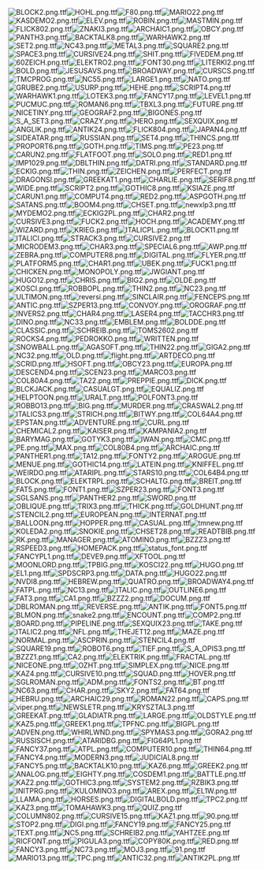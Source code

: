 ![BLOCK2.png.ttf](https://github.com/ChoccyHobNob/EightBit-Atari-Fonts/blob/master/Original%20Bitmaps/BLOCK2.png "BLOCK2.png.ttf")![HOHL.png.ttf](https://github.com/ChoccyHobNob/EightBit-Atari-Fonts/blob/master/Original%20Bitmaps/HOHL.png "HOHL.png.ttf")![F80.png.ttf](https://github.com/ChoccyHobNob/EightBit-Atari-Fonts/blob/master/Original%20Bitmaps/F80.png "F80.png.ttf")![MARIO22.png.ttf](https://github.com/ChoccyHobNob/EightBit-Atari-Fonts/blob/master/Original%20Bitmaps/MARIO22.png "MARIO22.png.ttf")![KASDEMO2.png.ttf](https://github.com/ChoccyHobNob/EightBit-Atari-Fonts/blob/master/Original%20Bitmaps/KASDEMO2.png "KASDEMO2.png.ttf")![ELEV.png.ttf](https://github.com/ChoccyHobNob/EightBit-Atari-Fonts/blob/master/Original%20Bitmaps/ELEV.png "ELEV.png.ttf")![ROBIN.png.ttf](https://github.com/ChoccyHobNob/EightBit-Atari-Fonts/blob/master/Original%20Bitmaps/ROBIN.png "ROBIN.png.ttf")![MASTMIN.png.ttf](https://github.com/ChoccyHobNob/EightBit-Atari-Fonts/blob/master/Original%20Bitmaps/MASTMIN.png "MASTMIN.png.ttf")![FLICK802.png.ttf](https://github.com/ChoccyHobNob/EightBit-Atari-Fonts/blob/master/Original%20Bitmaps/FLICK802.png "FLICK802.png.ttf")![ZNAKI3.png.ttf](https://github.com/ChoccyHobNob/EightBit-Atari-Fonts/blob/master/Original%20Bitmaps/ZNAKI3.png "ZNAKI3.png.ttf")![ARCHAIC1.png.ttf](https://github.com/ChoccyHobNob/EightBit-Atari-Fonts/blob/master/Original%20Bitmaps/ARCHAIC1.png "ARCHAIC1.png.ttf")![OBCY.png.ttf](https://github.com/ChoccyHobNob/EightBit-Atari-Fonts/blob/master/Original%20Bitmaps/OBCY.png "OBCY.png.ttf")![PANTH3.png.ttf](https://github.com/ChoccyHobNob/EightBit-Atari-Fonts/blob/master/Original%20Bitmaps/PANTH3.png "PANTH3.png.ttf")![BACKTALK8.png.ttf](https://github.com/ChoccyHobNob/EightBit-Atari-Fonts/blob/master/Original%20Bitmaps/BACKTALK8.png "BACKTALK8.png.ttf")![WARHAWK2.png.ttf](https://github.com/ChoccyHobNob/EightBit-Atari-Fonts/blob/master/Original%20Bitmaps/WARHAWK2.png "WARHAWK2.png.ttf")![SET2.png.ttf](https://github.com/ChoccyHobNob/EightBit-Atari-Fonts/blob/master/Original%20Bitmaps/SET2.png "SET2.png.ttf")![NC43.png.ttf](https://github.com/ChoccyHobNob/EightBit-Atari-Fonts/blob/master/Original%20Bitmaps/NC43.png "NC43.png.ttf")![METAL3.png.ttf](https://github.com/ChoccyHobNob/EightBit-Atari-Fonts/blob/master/Original%20Bitmaps/METAL3.png "METAL3.png.ttf")![SQUARE2.png.ttf](https://github.com/ChoccyHobNob/EightBit-Atari-Fonts/blob/master/Original%20Bitmaps/SQUARE2.png "SQUARE2.png.ttf")![SPACE3.png.ttf](https://github.com/ChoccyHobNob/EightBit-Atari-Fonts/blob/master/Original%20Bitmaps/SPACE3.png "SPACE3.png.ttf")![CURSIVE24.png.ttf](https://github.com/ChoccyHobNob/EightBit-Atari-Fonts/blob/master/Original%20Bitmaps/CURSIVE24.png "CURSIVE24.png.ttf")![SHIT.png.ttf](https://github.com/ChoccyHobNob/EightBit-Atari-Fonts/blob/master/Original%20Bitmaps/SHIT.png "SHIT.png.ttf")![FIVEDEM.png.ttf](https://github.com/ChoccyHobNob/EightBit-Atari-Fonts/blob/master/Original%20Bitmaps/FIVEDEM.png "FIVEDEM.png.ttf")![60ZEICH.png.ttf](https://github.com/ChoccyHobNob/EightBit-Atari-Fonts/blob/master/Original%20Bitmaps/60ZEICH.png "60ZEICH.png.ttf")![ELEKTRO2.png.ttf](https://github.com/ChoccyHobNob/EightBit-Atari-Fonts/blob/master/Original%20Bitmaps/ELEKTRO2.png "ELEKTRO2.png.ttf")![FONT30.png.ttf](https://github.com/ChoccyHobNob/EightBit-Atari-Fonts/blob/master/Original%20Bitmaps/FONT30.png "FONT30.png.ttf")![LITERKI2.png.ttf](https://github.com/ChoccyHobNob/EightBit-Atari-Fonts/blob/master/Original%20Bitmaps/LITERKI2.png "LITERKI2.png.ttf")![BOLD.png.ttf](https://github.com/ChoccyHobNob/EightBit-Atari-Fonts/blob/master/Original%20Bitmaps/BOLD.png "BOLD.png.ttf")![JESUSAVS.png.ttf](https://github.com/ChoccyHobNob/EightBit-Atari-Fonts/blob/master/Original%20Bitmaps/JESUSAVS.png "JESUSAVS.png.ttf")![BROADWAY.png.ttf](https://github.com/ChoccyHobNob/EightBit-Atari-Fonts/blob/master/Original%20Bitmaps/BROADWAY.png "BROADWAY.png.ttf")![CURSCS.png.ttf](https://github.com/ChoccyHobNob/EightBit-Atari-Fonts/blob/master/Original%20Bitmaps/CURSCS.png "CURSCS.png.ttf")![TMCPROG.png.ttf](https://github.com/ChoccyHobNob/EightBit-Atari-Fonts/blob/master/Original%20Bitmaps/TMCPROG.png "TMCPROG.png.ttf")![NC55.png.ttf](https://github.com/ChoccyHobNob/EightBit-Atari-Fonts/blob/master/Original%20Bitmaps/NC55.png "NC55.png.ttf")![LARGE1.png.ttf](https://github.com/ChoccyHobNob/EightBit-Atari-Fonts/blob/master/Original%20Bitmaps/LARGE1.png "LARGE1.png.ttf")![NATO.png.ttf](https://github.com/ChoccyHobNob/EightBit-Atari-Fonts/blob/master/Original%20Bitmaps/NATO.png "NATO.png.ttf")![GRUBE2.png.ttf](https://github.com/ChoccyHobNob/EightBit-Atari-Fonts/blob/master/Original%20Bitmaps/GRUBE2.png "GRUBE2.png.ttf")![USURP.png.ttf](https://github.com/ChoccyHobNob/EightBit-Atari-Fonts/blob/master/Original%20Bitmaps/USURP.png "USURP.png.ttf")![HEHE.png.ttf](https://github.com/ChoccyHobNob/EightBit-Atari-Fonts/blob/master/Original%20Bitmaps/HEHE.png "HEHE.png.ttf")![SCRIPT4.png.ttf](https://github.com/ChoccyHobNob/EightBit-Atari-Fonts/blob/master/Original%20Bitmaps/SCRIPT4.png "SCRIPT4.png.ttf")![WARHAWK1.png.ttf](https://github.com/ChoccyHobNob/EightBit-Atari-Fonts/blob/master/Original%20Bitmaps/WARHAWK1.png "WARHAWK1.png.ttf")![LOTEK3.png.ttf](https://github.com/ChoccyHobNob/EightBit-Atari-Fonts/blob/master/Original%20Bitmaps/LOTEK3.png "LOTEK3.png.ttf")![FANCY17.png.ttf](https://github.com/ChoccyHobNob/EightBit-Atari-Fonts/blob/master/Original%20Bitmaps/FANCY17.png "FANCY17.png.ttf")![LEVEL1.png.ttf](https://github.com/ChoccyHobNob/EightBit-Atari-Fonts/blob/master/Original%20Bitmaps/LEVEL1.png "LEVEL1.png.ttf")![PUCMUC.png.ttf](https://github.com/ChoccyHobNob/EightBit-Atari-Fonts/blob/master/Original%20Bitmaps/PUCMUC.png "PUCMUC.png.ttf")![ROMAN6.png.ttf](https://github.com/ChoccyHobNob/EightBit-Atari-Fonts/blob/master/Original%20Bitmaps/ROMAN6.png "ROMAN6.png.ttf")![TBXL3.png.ttf](https://github.com/ChoccyHobNob/EightBit-Atari-Fonts/blob/master/Original%20Bitmaps/TBXL3.png "TBXL3.png.ttf")![FUTURE.png.ttf](https://github.com/ChoccyHobNob/EightBit-Atari-Fonts/blob/master/Original%20Bitmaps/FUTURE.png "FUTURE.png.ttf")![NICETINY.png.ttf](https://github.com/ChoccyHobNob/EightBit-Atari-Fonts/blob/master/Original%20Bitmaps/NICETINY.png "NICETINY.png.ttf")![GEOGRAF2.png.ttf](https://github.com/ChoccyHobNob/EightBit-Atari-Fonts/blob/master/Original%20Bitmaps/GEOGRAF2.png "GEOGRAF2.png.ttf")![BIGONES.png.ttf](https://github.com/ChoccyHobNob/EightBit-Atari-Fonts/blob/master/Original%20Bitmaps/BIGONES.png "BIGONES.png.ttf")![S_A_SET3.png.ttf](https://github.com/ChoccyHobNob/EightBit-Atari-Fonts/blob/master/Original%20Bitmaps/S_A_SET3.png "S_A_SET3.png.ttf")![CRAZY.png.ttf](https://github.com/ChoccyHobNob/EightBit-Atari-Fonts/blob/master/Original%20Bitmaps/CRAZY.png "CRAZY.png.ttf")![HERO.png.ttf](https://github.com/ChoccyHobNob/EightBit-Atari-Fonts/blob/master/Original%20Bitmaps/HERO.png "HERO.png.ttf")![SEXQUIX.png.ttf](https://github.com/ChoccyHobNob/EightBit-Atari-Fonts/blob/master/Original%20Bitmaps/SEXQUIX.png "SEXQUIX.png.ttf")![ANGLIK.png.ttf](https://github.com/ChoccyHobNob/EightBit-Atari-Fonts/blob/master/Original%20Bitmaps/ANGLIK.png "ANGLIK.png.ttf")![ANTIK24.png.ttf](https://github.com/ChoccyHobNob/EightBit-Atari-Fonts/blob/master/Original%20Bitmaps/ANTIK24.png "ANTIK24.png.ttf")![FLICK804.png.ttf](https://github.com/ChoccyHobNob/EightBit-Atari-Fonts/blob/master/Original%20Bitmaps/FLICK804.png "FLICK804.png.ttf")![JAPAN4.png.ttf](https://github.com/ChoccyHobNob/EightBit-Atari-Fonts/blob/master/Original%20Bitmaps/JAPAN4.png "JAPAN4.png.ttf")![SIDEATAR.png.ttf](https://github.com/ChoccyHobNob/EightBit-Atari-Fonts/blob/master/Original%20Bitmaps/SIDEATAR.png "SIDEATAR.png.ttf")![RUSSIAN.png.ttf](https://github.com/ChoccyHobNob/EightBit-Atari-Fonts/blob/master/Original%20Bitmaps/RUSSIAN.png "RUSSIAN.png.ttf")![SET4.png.ttf](https://github.com/ChoccyHobNob/EightBit-Atari-Fonts/blob/master/Original%20Bitmaps/SET4.png "SET4.png.ttf")![THINCS.png.ttf](https://github.com/ChoccyHobNob/EightBit-Atari-Fonts/blob/master/Original%20Bitmaps/THINCS.png "THINCS.png.ttf")![PROPORT6.png.ttf](https://github.com/ChoccyHobNob/EightBit-Atari-Fonts/blob/master/Original%20Bitmaps/PROPORT6.png "PROPORT6.png.ttf")![GOTH.png.ttf](https://github.com/ChoccyHobNob/EightBit-Atari-Fonts/blob/master/Original%20Bitmaps/GOTH.png "GOTH.png.ttf")![TIMS.png.ttf](https://github.com/ChoccyHobNob/EightBit-Atari-Fonts/blob/master/Original%20Bitmaps/TIMS.png "TIMS.png.ttf")![PE23.png.ttf](https://github.com/ChoccyHobNob/EightBit-Atari-Fonts/blob/master/Original%20Bitmaps/PE23.png "PE23.png.ttf")![CARUN2.png.ttf](https://github.com/ChoccyHobNob/EightBit-Atari-Fonts/blob/master/Original%20Bitmaps/CARUN2.png "CARUN2.png.ttf")![FLATFOOT.png.ttf](https://github.com/ChoccyHobNob/EightBit-Atari-Fonts/blob/master/Original%20Bitmaps/FLATFOOT.png "FLATFOOT.png.ttf")![SOLO.png.ttf](https://github.com/ChoccyHobNob/EightBit-Atari-Fonts/blob/master/Original%20Bitmaps/SOLO.png "SOLO.png.ttf")![RED1.png.ttf](https://github.com/ChoccyHobNob/EightBit-Atari-Fonts/blob/master/Original%20Bitmaps/RED1.png "RED1.png.ttf")![IMP1029.png.ttf](https://github.com/ChoccyHobNob/EightBit-Atari-Fonts/blob/master/Original%20Bitmaps/IMP1029.png "IMP1029.png.ttf")![DBLTHIN.png.ttf](https://github.com/ChoccyHobNob/EightBit-Atari-Fonts/blob/master/Original%20Bitmaps/DBLTHIN.png "DBLTHIN.png.ttf")![DATRI.png.ttf](https://github.com/ChoccyHobNob/EightBit-Atari-Fonts/blob/master/Original%20Bitmaps/DATRI.png "DATRI.png.ttf")![STANDARD.png.ttf](https://github.com/ChoccyHobNob/EightBit-Atari-Fonts/blob/master/Original%20Bitmaps/STANDARD.png "STANDARD.png.ttf")![ECKIG.png.ttf](https://github.com/ChoccyHobNob/EightBit-Atari-Fonts/blob/master/Original%20Bitmaps/ECKIG.png "ECKIG.png.ttf")![THIN.png.ttf](https://github.com/ChoccyHobNob/EightBit-Atari-Fonts/blob/master/Original%20Bitmaps/THIN.png "THIN.png.ttf")![ZEICHEN.png.ttf](https://github.com/ChoccyHobNob/EightBit-Atari-Fonts/blob/master/Original%20Bitmaps/ZEICHEN.png "ZEICHEN.png.ttf")![PERFECT.png.ttf](https://github.com/ChoccyHobNob/EightBit-Atari-Fonts/blob/master/Original%20Bitmaps/PERFECT.png "PERFECT.png.ttf")![DRAGONSI.png.ttf](https://github.com/ChoccyHobNob/EightBit-Atari-Fonts/blob/master/Original%20Bitmaps/DRAGONSI.png "DRAGONSI.png.ttf")![GREEKAT1.png.ttf](https://github.com/ChoccyHobNob/EightBit-Atari-Fonts/blob/master/Original%20Bitmaps/GREEKAT1.png "GREEKAT1.png.ttf")![CHARLIE.png.ttf](https://github.com/ChoccyHobNob/EightBit-Atari-Fonts/blob/master/Original%20Bitmaps/CHARLIE.png "CHARLIE.png.ttf")![SERIF8.png.ttf](https://github.com/ChoccyHobNob/EightBit-Atari-Fonts/blob/master/Original%20Bitmaps/SERIF8.png "SERIF8.png.ttf")![WIDE.png.ttf](https://github.com/ChoccyHobNob/EightBit-Atari-Fonts/blob/master/Original%20Bitmaps/WIDE.png "WIDE.png.ttf")![SCRIPT2.png.ttf](https://github.com/ChoccyHobNob/EightBit-Atari-Fonts/blob/master/Original%20Bitmaps/SCRIPT2.png "SCRIPT2.png.ttf")![GOTHIC8.png.ttf](https://github.com/ChoccyHobNob/EightBit-Atari-Fonts/blob/master/Original%20Bitmaps/GOTHIC8.png "GOTHIC8.png.ttf")![KSIAZE.png.ttf](https://github.com/ChoccyHobNob/EightBit-Atari-Fonts/blob/master/Original%20Bitmaps/KSIAZE.png "KSIAZE.png.ttf")![CARUN1.png.ttf](https://github.com/ChoccyHobNob/EightBit-Atari-Fonts/blob/master/Original%20Bitmaps/CARUN1.png "CARUN1.png.ttf")![COMPUT4.png.ttf](https://github.com/ChoccyHobNob/EightBit-Atari-Fonts/blob/master/Original%20Bitmaps/COMPUT4.png "COMPUT4.png.ttf")![RED2.png.ttf](https://github.com/ChoccyHobNob/EightBit-Atari-Fonts/blob/master/Original%20Bitmaps/RED2.png "RED2.png.ttf")![ASPGOTH.png.ttf](https://github.com/ChoccyHobNob/EightBit-Atari-Fonts/blob/master/Original%20Bitmaps/ASPGOTH.png "ASPGOTH.png.ttf")![SATANS.png.ttf](https://github.com/ChoccyHobNob/EightBit-Atari-Fonts/blob/master/Original%20Bitmaps/SATANS.png "SATANS.png.ttf")![BOOM4.png.ttf](https://github.com/ChoccyHobNob/EightBit-Atari-Fonts/blob/master/Original%20Bitmaps/BOOM4.png "BOOM4.png.ttf")![CHSET.png.ttf](https://github.com/ChoccyHobNob/EightBit-Atari-Fonts/blob/master/Original%20Bitmaps/CHSET.png "CHSET.png.ttf")![newxlp3.png.ttf](https://github.com/ChoccyHobNob/EightBit-Atari-Fonts/blob/master/Original%20Bitmaps/newxlp3.png "newxlp3.png.ttf")![MYDEMO2.png.ttf](https://github.com/ChoccyHobNob/EightBit-Atari-Fonts/blob/master/Original%20Bitmaps/MYDEMO2.png "MYDEMO2.png.ttf")![ECKIG2PL.png.ttf](https://github.com/ChoccyHobNob/EightBit-Atari-Fonts/blob/master/Original%20Bitmaps/ECKIG2PL.png "ECKIG2PL.png.ttf")![CHAR2.png.ttf](https://github.com/ChoccyHobNob/EightBit-Atari-Fonts/blob/master/Original%20Bitmaps/CHAR2.png "CHAR2.png.ttf")![CURSIVE3.png.ttf](https://github.com/ChoccyHobNob/EightBit-Atari-Fonts/blob/master/Original%20Bitmaps/CURSIVE3.png "CURSIVE3.png.ttf")![FUCK2.png.ttf](https://github.com/ChoccyHobNob/EightBit-Atari-Fonts/blob/master/Original%20Bitmaps/FUCK2.png "FUCK2.png.ttf")![HOCH.png.ttf](https://github.com/ChoccyHobNob/EightBit-Atari-Fonts/blob/master/Original%20Bitmaps/HOCH.png "HOCH.png.ttf")![ACADEMY.png.ttf](https://github.com/ChoccyHobNob/EightBit-Atari-Fonts/blob/master/Original%20Bitmaps/ACADEMY.png "ACADEMY.png.ttf")![WIZARD.png.ttf](https://github.com/ChoccyHobNob/EightBit-Atari-Fonts/blob/master/Original%20Bitmaps/WIZARD.png "WIZARD.png.ttf")![KRIEG.png.ttf](https://github.com/ChoccyHobNob/EightBit-Atari-Fonts/blob/master/Original%20Bitmaps/KRIEG.png "KRIEG.png.ttf")![ITALICPL.png.ttf](https://github.com/ChoccyHobNob/EightBit-Atari-Fonts/blob/master/Original%20Bitmaps/ITALICPL.png "ITALICPL.png.ttf")![BLOCK11.png.ttf](https://github.com/ChoccyHobNob/EightBit-Atari-Fonts/blob/master/Original%20Bitmaps/BLOCK11.png "BLOCK11.png.ttf")![ITALICI.png.ttf](https://github.com/ChoccyHobNob/EightBit-Atari-Fonts/blob/master/Original%20Bitmaps/ITALICI.png "ITALICI.png.ttf")![STRACK3.png.ttf](https://github.com/ChoccyHobNob/EightBit-Atari-Fonts/blob/master/Original%20Bitmaps/STRACK3.png "STRACK3.png.ttf")![CURSIVE2.png.ttf](https://github.com/ChoccyHobNob/EightBit-Atari-Fonts/blob/master/Original%20Bitmaps/CURSIVE2.png "CURSIVE2.png.ttf")![MICRODEM3.png.ttf](https://github.com/ChoccyHobNob/EightBit-Atari-Fonts/blob/master/Original%20Bitmaps/MICRODEM3.png "MICRODEM3.png.ttf")![CHAR3.png.ttf](https://github.com/ChoccyHobNob/EightBit-Atari-Fonts/blob/master/Original%20Bitmaps/CHAR3.png "CHAR3.png.ttf")![SPECIAL6.png.ttf](https://github.com/ChoccyHobNob/EightBit-Atari-Fonts/blob/master/Original%20Bitmaps/SPECIAL6.png "SPECIAL6.png.ttf")![AWP.png.ttf](https://github.com/ChoccyHobNob/EightBit-Atari-Fonts/blob/master/Original%20Bitmaps/AWP.png "AWP.png.ttf")![ZEBRA.png.ttf](https://github.com/ChoccyHobNob/EightBit-Atari-Fonts/blob/master/Original%20Bitmaps/ZEBRA.png "ZEBRA.png.ttf")![COMPUTER8.png.ttf](https://github.com/ChoccyHobNob/EightBit-Atari-Fonts/blob/master/Original%20Bitmaps/COMPUTER8.png "COMPUTER8.png.ttf")![DIGITAL.png.ttf](https://github.com/ChoccyHobNob/EightBit-Atari-Fonts/blob/master/Original%20Bitmaps/DIGITAL.png "DIGITAL.png.ttf")![FLYER.png.ttf](https://github.com/ChoccyHobNob/EightBit-Atari-Fonts/blob/master/Original%20Bitmaps/FLYER.png "FLYER.png.ttf")![PLATFORM5.png.ttf](https://github.com/ChoccyHobNob/EightBit-Atari-Fonts/blob/master/Original%20Bitmaps/PLATFORM5.png "PLATFORM5.png.ttf")![CHAR1.png.ttf](https://github.com/ChoccyHobNob/EightBit-Atari-Fonts/blob/master/Original%20Bitmaps/CHAR1.png "CHAR1.png.ttf")![UBEK.png.ttf](https://github.com/ChoccyHobNob/EightBit-Atari-Fonts/blob/master/Original%20Bitmaps/UBEK.png "UBEK.png.ttf")![FUCK1.png.ttf](https://github.com/ChoccyHobNob/EightBit-Atari-Fonts/blob/master/Original%20Bitmaps/FUCK1.png "FUCK1.png.ttf")![CHICKEN.png.ttf](https://github.com/ChoccyHobNob/EightBit-Atari-Fonts/blob/master/Original%20Bitmaps/CHICKEN.png "CHICKEN.png.ttf")![MONOPOLY.png.ttf](https://github.com/ChoccyHobNob/EightBit-Atari-Fonts/blob/master/Original%20Bitmaps/MONOPOLY.png "MONOPOLY.png.ttf")![JWGIANT.png.ttf](https://github.com/ChoccyHobNob/EightBit-Atari-Fonts/blob/master/Original%20Bitmaps/JWGIANT.png "JWGIANT.png.ttf")![HUGO12.png.ttf](https://github.com/ChoccyHobNob/EightBit-Atari-Fonts/blob/master/Original%20Bitmaps/HUGO12.png "HUGO12.png.ttf")![CHRIS.png.ttf](https://github.com/ChoccyHobNob/EightBit-Atari-Fonts/blob/master/Original%20Bitmaps/CHRIS.png "CHRIS.png.ttf")![BIG2.png.ttf](https://github.com/ChoccyHobNob/EightBit-Atari-Fonts/blob/master/Original%20Bitmaps/BIG2.png "BIG2.png.ttf")![OLDE.png.ttf](https://github.com/ChoccyHobNob/EightBit-Atari-Fonts/blob/master/Original%20Bitmaps/OLDE.png "OLDE.png.ttf")![KOSCI.png.ttf](https://github.com/ChoccyHobNob/EightBit-Atari-Fonts/blob/master/Original%20Bitmaps/KOSCI.png "KOSCI.png.ttf")![ROBBOPL.png.ttf](https://github.com/ChoccyHobNob/EightBit-Atari-Fonts/blob/master/Original%20Bitmaps/ROBBOPL.png "ROBBOPL.png.ttf")![THIN2.png.ttf](https://github.com/ChoccyHobNob/EightBit-Atari-Fonts/blob/master/Original%20Bitmaps/THIN2.png "THIN2.png.ttf")![NC23.png.ttf](https://github.com/ChoccyHobNob/EightBit-Atari-Fonts/blob/master/Original%20Bitmaps/NC23.png "NC23.png.ttf")![ULTIMON.png.ttf](https://github.com/ChoccyHobNob/EightBit-Atari-Fonts/blob/master/Original%20Bitmaps/ULTIMON.png "ULTIMON.png.ttf")![reversi.png.ttf](https://github.com/ChoccyHobNob/EightBit-Atari-Fonts/blob/master/Original%20Bitmaps/reversi.png "reversi.png.ttf")![SINCLAIR.png.ttf](https://github.com/ChoccyHobNob/EightBit-Atari-Fonts/blob/master/Original%20Bitmaps/SINCLAIR.png "SINCLAIR.png.ttf")![FENCEPS.png.ttf](https://github.com/ChoccyHobNob/EightBit-Atari-Fonts/blob/master/Original%20Bitmaps/FENCEPS.png "FENCEPS.png.ttf")![ANTIC.png.ttf](https://github.com/ChoccyHobNob/EightBit-Atari-Fonts/blob/master/Original%20Bitmaps/ANTIC.png "ANTIC.png.ttf")![SZPER13.png.ttf](https://github.com/ChoccyHobNob/EightBit-Atari-Fonts/blob/master/Original%20Bitmaps/SZPER13.png "SZPER13.png.ttf")![CONVOY.png.ttf](https://github.com/ChoccyHobNob/EightBit-Atari-Fonts/blob/master/Original%20Bitmaps/CONVOY.png "CONVOY.png.ttf")![OROGRAF.png.ttf](https://github.com/ChoccyHobNob/EightBit-Atari-Fonts/blob/master/Original%20Bitmaps/OROGRAF.png "OROGRAF.png.ttf")![INVERS2.png.ttf](https://github.com/ChoccyHobNob/EightBit-Atari-Fonts/blob/master/Original%20Bitmaps/INVERS2.png "INVERS2.png.ttf")![CHAR4.png.ttf](https://github.com/ChoccyHobNob/EightBit-Atari-Fonts/blob/master/Original%20Bitmaps/CHAR4.png "CHAR4.png.ttf")![LASER4.png.ttf](https://github.com/ChoccyHobNob/EightBit-Atari-Fonts/blob/master/Original%20Bitmaps/LASER4.png "LASER4.png.ttf")![TACCHR3.png.ttf](https://github.com/ChoccyHobNob/EightBit-Atari-Fonts/blob/master/Original%20Bitmaps/TACCHR3.png "TACCHR3.png.ttf")![DINO.png.ttf](https://github.com/ChoccyHobNob/EightBit-Atari-Fonts/blob/master/Original%20Bitmaps/DINO.png "DINO.png.ttf")![NC33.png.ttf](https://github.com/ChoccyHobNob/EightBit-Atari-Fonts/blob/master/Original%20Bitmaps/NC33.png "NC33.png.ttf")![EMBLEM.png.ttf](https://github.com/ChoccyHobNob/EightBit-Atari-Fonts/blob/master/Original%20Bitmaps/EMBLEM.png "EMBLEM.png.ttf")![BOLDDE.png.ttf](https://github.com/ChoccyHobNob/EightBit-Atari-Fonts/blob/master/Original%20Bitmaps/BOLDDE.png "BOLDDE.png.ttf")![CLASSIC.png.ttf](https://github.com/ChoccyHobNob/EightBit-Atari-Fonts/blob/master/Original%20Bitmaps/CLASSIC.png "CLASSIC.png.ttf")![SCHREIB.png.ttf](https://github.com/ChoccyHobNob/EightBit-Atari-Fonts/blob/master/Original%20Bitmaps/SCHREIB.png "SCHREIB.png.ttf")![TOMS2602.png.ttf](https://github.com/ChoccyHobNob/EightBit-Atari-Fonts/blob/master/Original%20Bitmaps/TOMS2602.png "TOMS2602.png.ttf")![ROCKS4.png.ttf](https://github.com/ChoccyHobNob/EightBit-Atari-Fonts/blob/master/Original%20Bitmaps/ROCKS4.png "ROCKS4.png.ttf")![PEDROKKO.png.ttf](https://github.com/ChoccyHobNob/EightBit-Atari-Fonts/blob/master/Original%20Bitmaps/PEDROKKO.png "PEDROKKO.png.ttf")![WRITTEN.png.ttf](https://github.com/ChoccyHobNob/EightBit-Atari-Fonts/blob/master/Original%20Bitmaps/WRITTEN.png "WRITTEN.png.ttf")![SNOWBALL.png.ttf](https://github.com/ChoccyHobNob/EightBit-Atari-Fonts/blob/master/Original%20Bitmaps/SNOWBALL.png "SNOWBALL.png.ttf")![AGASOFT.png.ttf](https://github.com/ChoccyHobNob/EightBit-Atari-Fonts/blob/master/Original%20Bitmaps/AGASOFT.png "AGASOFT.png.ttf")![THIN22.png.ttf](https://github.com/ChoccyHobNob/EightBit-Atari-Fonts/blob/master/Original%20Bitmaps/THIN22.png "THIN22.png.ttf")![GIGA2.png.ttf](https://github.com/ChoccyHobNob/EightBit-Atari-Fonts/blob/master/Original%20Bitmaps/GIGA2.png "GIGA2.png.ttf")![NC32.png.ttf](https://github.com/ChoccyHobNob/EightBit-Atari-Fonts/blob/master/Original%20Bitmaps/NC32.png "NC32.png.ttf")![OLD.png.ttf](https://github.com/ChoccyHobNob/EightBit-Atari-Fonts/blob/master/Original%20Bitmaps/OLD.png "OLD.png.ttf")![flight.png.ttf](https://github.com/ChoccyHobNob/EightBit-Atari-Fonts/blob/master/Original%20Bitmaps/flight.png "flight.png.ttf")![ARTDECO.png.ttf](https://github.com/ChoccyHobNob/EightBit-Atari-Fonts/blob/master/Original%20Bitmaps/ARTDECO.png "ARTDECO.png.ttf")![SCRID.png.ttf](https://github.com/ChoccyHobNob/EightBit-Atari-Fonts/blob/master/Original%20Bitmaps/SCRID.png "SCRID.png.ttf")![HSOFT.png.ttf](https://github.com/ChoccyHobNob/EightBit-Atari-Fonts/blob/master/Original%20Bitmaps/HSOFT.png "HSOFT.png.ttf")![OBCY23.png.ttf](https://github.com/ChoccyHobNob/EightBit-Atari-Fonts/blob/master/Original%20Bitmaps/OBCY23.png "OBCY23.png.ttf")![EUROPA.png.ttf](https://github.com/ChoccyHobNob/EightBit-Atari-Fonts/blob/master/Original%20Bitmaps/EUROPA.png "EUROPA.png.ttf")![DESCEND4.png.ttf](https://github.com/ChoccyHobNob/EightBit-Atari-Fonts/blob/master/Original%20Bitmaps/DESCEND4.png "DESCEND4.png.ttf")![SCEN23.png.ttf](https://github.com/ChoccyHobNob/EightBit-Atari-Fonts/blob/master/Original%20Bitmaps/SCEN23.png "SCEN23.png.ttf")![MARCO3.png.ttf](https://github.com/ChoccyHobNob/EightBit-Atari-Fonts/blob/master/Original%20Bitmaps/MARCO3.png "MARCO3.png.ttf")![COL80A4.png.ttf](https://github.com/ChoccyHobNob/EightBit-Atari-Fonts/blob/master/Original%20Bitmaps/COL80A4.png "COL80A4.png.ttf")![TA22.png.ttf](https://github.com/ChoccyHobNob/EightBit-Atari-Fonts/blob/master/Original%20Bitmaps/TA22.png "TA22.png.ttf")![PREPPIE.png.ttf](https://github.com/ChoccyHobNob/EightBit-Atari-Fonts/blob/master/Original%20Bitmaps/PREPPIE.png "PREPPIE.png.ttf")![DICK.png.ttf](https://github.com/ChoccyHobNob/EightBit-Atari-Fonts/blob/master/Original%20Bitmaps/DICK.png "DICK.png.ttf")![BLCKJACK.png.ttf](https://github.com/ChoccyHobNob/EightBit-Atari-Fonts/blob/master/Original%20Bitmaps/BLCKJACK.png "BLCKJACK.png.ttf")![CASUALGT.png.ttf](https://github.com/ChoccyHobNob/EightBit-Atari-Fonts/blob/master/Original%20Bitmaps/CASUALGT.png "CASUALGT.png.ttf")![EQUALIZ.png.ttf](https://github.com/ChoccyHobNob/EightBit-Atari-Fonts/blob/master/Original%20Bitmaps/EQUALIZ.png "EQUALIZ.png.ttf")![HELPTOON.png.ttf](https://github.com/ChoccyHobNob/EightBit-Atari-Fonts/blob/master/Original%20Bitmaps/HELPTOON.png "HELPTOON.png.ttf")![URALT.png.ttf](https://github.com/ChoccyHobNob/EightBit-Atari-Fonts/blob/master/Original%20Bitmaps/URALT.png "URALT.png.ttf")![POLFONT3.png.ttf](https://github.com/ChoccyHobNob/EightBit-Atari-Fonts/blob/master/Original%20Bitmaps/POLFONT3.png "POLFONT3.png.ttf")![ROBBO13.png.ttf](https://github.com/ChoccyHobNob/EightBit-Atari-Fonts/blob/master/Original%20Bitmaps/ROBBO13.png "ROBBO13.png.ttf")![BIG.png.ttf](https://github.com/ChoccyHobNob/EightBit-Atari-Fonts/blob/master/Original%20Bitmaps/BIG.png "BIG.png.ttf")![MURDER.png.ttf](https://github.com/ChoccyHobNob/EightBit-Atari-Fonts/blob/master/Original%20Bitmaps/MURDER.png "MURDER.png.ttf")![CRASWAL2.png.ttf](https://github.com/ChoccyHobNob/EightBit-Atari-Fonts/blob/master/Original%20Bitmaps/CRASWAL2.png "CRASWAL2.png.ttf")![ITALICS3.png.ttf](https://github.com/ChoccyHobNob/EightBit-Atari-Fonts/blob/master/Original%20Bitmaps/ITALICS3.png "ITALICS3.png.ttf")![STRICH.png.ttf](https://github.com/ChoccyHobNob/EightBit-Atari-Fonts/blob/master/Original%20Bitmaps/STRICH.png "STRICH.png.ttf")![BITWY.png.ttf](https://github.com/ChoccyHobNob/EightBit-Atari-Fonts/blob/master/Original%20Bitmaps/BITWY.png "BITWY.png.ttf")![COL64A4.png.ttf](https://github.com/ChoccyHobNob/EightBit-Atari-Fonts/blob/master/Original%20Bitmaps/COL64A4.png "COL64A4.png.ttf")![EPSTAN.png.ttf](https://github.com/ChoccyHobNob/EightBit-Atari-Fonts/blob/master/Original%20Bitmaps/EPSTAN.png "EPSTAN.png.ttf")![ADVENTURE.png.ttf](https://github.com/ChoccyHobNob/EightBit-Atari-Fonts/blob/master/Original%20Bitmaps/ADVENTURE.png "ADVENTURE.png.ttf")![CURL.png.ttf](https://github.com/ChoccyHobNob/EightBit-Atari-Fonts/blob/master/Original%20Bitmaps/CURL.png "CURL.png.ttf")![CHEMICAL2.png.ttf](https://github.com/ChoccyHobNob/EightBit-Atari-Fonts/blob/master/Original%20Bitmaps/CHEMICAL2.png "CHEMICAL2.png.ttf")![KAISER.png.ttf](https://github.com/ChoccyHobNob/EightBit-Atari-Fonts/blob/master/Original%20Bitmaps/KAISER.png "KAISER.png.ttf")![KAMPANIA2.png.ttf](https://github.com/ChoccyHobNob/EightBit-Atari-Fonts/blob/master/Original%20Bitmaps/KAMPANIA2.png "KAMPANIA2.png.ttf")![BARYMAG.png.ttf](https://github.com/ChoccyHobNob/EightBit-Atari-Fonts/blob/master/Original%20Bitmaps/BARYMAG.png "BARYMAG.png.ttf")![GOTYK3.png.ttf](https://github.com/ChoccyHobNob/EightBit-Atari-Fonts/blob/master/Original%20Bitmaps/GOTYK3.png "GOTYK3.png.ttf")![IWAN.png.ttf](https://github.com/ChoccyHobNob/EightBit-Atari-Fonts/blob/master/Original%20Bitmaps/IWAN.png "IWAN.png.ttf")![CMC.png.ttf](https://github.com/ChoccyHobNob/EightBit-Atari-Fonts/blob/master/Original%20Bitmaps/CMC.png "CMC.png.ttf")![PE.png.ttf](https://github.com/ChoccyHobNob/EightBit-Atari-Fonts/blob/master/Original%20Bitmaps/PE.png "PE.png.ttf")![MAX.png.ttf](https://github.com/ChoccyHobNob/EightBit-Atari-Fonts/blob/master/Original%20Bitmaps/MAX.png "MAX.png.ttf")![COL80B4.png.ttf](https://github.com/ChoccyHobNob/EightBit-Atari-Fonts/blob/master/Original%20Bitmaps/COL80B4.png "COL80B4.png.ttf")![ARCHAIC.png.ttf](https://github.com/ChoccyHobNob/EightBit-Atari-Fonts/blob/master/Original%20Bitmaps/ARCHAIC.png "ARCHAIC.png.ttf")![PANTHER1.png.ttf](https://github.com/ChoccyHobNob/EightBit-Atari-Fonts/blob/master/Original%20Bitmaps/PANTHER1.png "PANTHER1.png.ttf")![TA12.png.ttf](https://github.com/ChoccyHobNob/EightBit-Atari-Fonts/blob/master/Original%20Bitmaps/TA12.png "TA12.png.ttf")![FONTY2.png.ttf](https://github.com/ChoccyHobNob/EightBit-Atari-Fonts/blob/master/Original%20Bitmaps/FONTY2.png "FONTY2.png.ttf")![AROGUE.png.ttf](https://github.com/ChoccyHobNob/EightBit-Atari-Fonts/blob/master/Original%20Bitmaps/AROGUE.png "AROGUE.png.ttf")![MENUE.png.ttf](https://github.com/ChoccyHobNob/EightBit-Atari-Fonts/blob/master/Original%20Bitmaps/MENUE.png "MENUE.png.ttf")![GOTHIC14.png.ttf](https://github.com/ChoccyHobNob/EightBit-Atari-Fonts/blob/master/Original%20Bitmaps/GOTHIC14.png "GOTHIC14.png.ttf")![LATEIN.png.ttf](https://github.com/ChoccyHobNob/EightBit-Atari-Fonts/blob/master/Original%20Bitmaps/LATEIN.png "LATEIN.png.ttf")![KNIFFEL.png.ttf](https://github.com/ChoccyHobNob/EightBit-Atari-Fonts/blob/master/Original%20Bitmaps/KNIFFEL.png "KNIFFEL.png.ttf")![WEIRDO.png.ttf](https://github.com/ChoccyHobNob/EightBit-Atari-Fonts/blob/master/Original%20Bitmaps/WEIRDO.png "WEIRDO.png.ttf")![ATARIPL.png.ttf](https://github.com/ChoccyHobNob/EightBit-Atari-Fonts/blob/master/Original%20Bitmaps/ATARIPL.png "ATARIPL.png.ttf")![STARS10.png.ttf](https://github.com/ChoccyHobNob/EightBit-Atari-Fonts/blob/master/Original%20Bitmaps/STARS10.png "STARS10.png.ttf")![COL64B4.png.ttf](https://github.com/ChoccyHobNob/EightBit-Atari-Fonts/blob/master/Original%20Bitmaps/COL64B4.png "COL64B4.png.ttf")![BLOCK.png.ttf](https://github.com/ChoccyHobNob/EightBit-Atari-Fonts/blob/master/Original%20Bitmaps/BLOCK.png "BLOCK.png.ttf")![ELEKTRPL.png.ttf](https://github.com/ChoccyHobNob/EightBit-Atari-Fonts/blob/master/Original%20Bitmaps/ELEKTRPL.png "ELEKTRPL.png.ttf")![SCHALTG.png.ttf](https://github.com/ChoccyHobNob/EightBit-Atari-Fonts/blob/master/Original%20Bitmaps/SCHALTG.png "SCHALTG.png.ttf")![BREIT.png.ttf](https://github.com/ChoccyHobNob/EightBit-Atari-Fonts/blob/master/Original%20Bitmaps/BREIT.png "BREIT.png.ttf")![FAT5.png.ttf](https://github.com/ChoccyHobNob/EightBit-Atari-Fonts/blob/master/Original%20Bitmaps/FAT5.png "FAT5.png.ttf")![FONT1.png.ttf](https://github.com/ChoccyHobNob/EightBit-Atari-Fonts/blob/master/Original%20Bitmaps/FONT1.png "FONT1.png.ttf")![SZPER23.png.ttf](https://github.com/ChoccyHobNob/EightBit-Atari-Fonts/blob/master/Original%20Bitmaps/SZPER23.png "SZPER23.png.ttf")![FONT3.png.ttf](https://github.com/ChoccyHobNob/EightBit-Atari-Fonts/blob/master/Original%20Bitmaps/FONT3.png "FONT3.png.ttf")![SGLSANS.png.ttf](https://github.com/ChoccyHobNob/EightBit-Atari-Fonts/blob/master/Original%20Bitmaps/SGLSANS.png "SGLSANS.png.ttf")![PANTHER2.png.ttf](https://github.com/ChoccyHobNob/EightBit-Atari-Fonts/blob/master/Original%20Bitmaps/PANTHER2.png "PANTHER2.png.ttf")![SWORD.png.ttf](https://github.com/ChoccyHobNob/EightBit-Atari-Fonts/blob/master/Original%20Bitmaps/SWORD.png "SWORD.png.ttf")![OBLIQUE.png.ttf](https://github.com/ChoccyHobNob/EightBit-Atari-Fonts/blob/master/Original%20Bitmaps/OBLIQUE.png "OBLIQUE.png.ttf")![TRIX3.png.ttf](https://github.com/ChoccyHobNob/EightBit-Atari-Fonts/blob/master/Original%20Bitmaps/TRIX3.png "TRIX3.png.ttf")![THICK.png.ttf](https://github.com/ChoccyHobNob/EightBit-Atari-Fonts/blob/master/Original%20Bitmaps/THICK.png "THICK.png.ttf")![GOLDHUNT.png.ttf](https://github.com/ChoccyHobNob/EightBit-Atari-Fonts/blob/master/Original%20Bitmaps/GOLDHUNT.png "GOLDHUNT.png.ttf")![STENCIL2.png.ttf](https://github.com/ChoccyHobNob/EightBit-Atari-Fonts/blob/master/Original%20Bitmaps/STENCIL2.png "STENCIL2.png.ttf")![EUROPEAN.png.ttf](https://github.com/ChoccyHobNob/EightBit-Atari-Fonts/blob/master/Original%20Bitmaps/EUROPEAN.png "EUROPEAN.png.ttf")![INTERNAT.png.ttf](https://github.com/ChoccyHobNob/EightBit-Atari-Fonts/blob/master/Original%20Bitmaps/INTERNAT.png "INTERNAT.png.ttf")![BALLOON.png.ttf](https://github.com/ChoccyHobNob/EightBit-Atari-Fonts/blob/master/Original%20Bitmaps/BALLOON.png "BALLOON.png.ttf")![HOPPER.png.ttf](https://github.com/ChoccyHobNob/EightBit-Atari-Fonts/blob/master/Original%20Bitmaps/HOPPER.png "HOPPER.png.ttf")![CASUAL.png.ttf](https://github.com/ChoccyHobNob/EightBit-Atari-Fonts/blob/master/Original%20Bitmaps/CASUAL.png "CASUAL.png.ttf")![tmnew.png.ttf](https://github.com/ChoccyHobNob/EightBit-Atari-Fonts/blob/master/Original%20Bitmaps/tmnew.png "tmnew.png.ttf")![KOLEDA2.png.ttf](https://github.com/ChoccyHobNob/EightBit-Atari-Fonts/blob/master/Original%20Bitmaps/KOLEDA2.png "KOLEDA2.png.ttf")![SNOKIE.png.ttf](https://github.com/ChoccyHobNob/EightBit-Atari-Fonts/blob/master/Original%20Bitmaps/SNOKIE.png "SNOKIE.png.ttf")![CHSET28.png.ttf](https://github.com/ChoccyHobNob/EightBit-Atari-Fonts/blob/master/Original%20Bitmaps/CHSET28.png "CHSET28.png.ttf")![READTBIB.png.ttf](https://github.com/ChoccyHobNob/EightBit-Atari-Fonts/blob/master/Original%20Bitmaps/READTBIB.png "READTBIB.png.ttf")![RK.png.ttf](https://github.com/ChoccyHobNob/EightBit-Atari-Fonts/blob/master/Original%20Bitmaps/RK.png "RK.png.ttf")![MANAGER.png.ttf](https://github.com/ChoccyHobNob/EightBit-Atari-Fonts/blob/master/Original%20Bitmaps/MANAGER.png "MANAGER.png.ttf")![ATOMINO.png.ttf](https://github.com/ChoccyHobNob/EightBit-Atari-Fonts/blob/master/Original%20Bitmaps/ATOMINO.png "ATOMINO.png.ttf")![BZZZ3.png.ttf](https://github.com/ChoccyHobNob/EightBit-Atari-Fonts/blob/master/Original%20Bitmaps/BZZZ3.png "BZZZ3.png.ttf")![RSPEED3.png.ttf](https://github.com/ChoccyHobNob/EightBit-Atari-Fonts/blob/master/Original%20Bitmaps/RSPEED3.png "RSPEED3.png.ttf")![HOMEPACK.png.ttf](https://github.com/ChoccyHobNob/EightBit-Atari-Fonts/blob/master/Original%20Bitmaps/HOMEPACK.png "HOMEPACK.png.ttf")![status_font.png.ttf](https://github.com/ChoccyHobNob/EightBit-Atari-Fonts/blob/master/Original%20Bitmaps/status_font.png "status_font.png.ttf")![FANCYPL1.png.ttf](https://github.com/ChoccyHobNob/EightBit-Atari-Fonts/blob/master/Original%20Bitmaps/FANCYPL1.png "FANCYPL1.png.ttf")![DEVE9.png.ttf](https://github.com/ChoccyHobNob/EightBit-Atari-Fonts/blob/master/Original%20Bitmaps/DEVE9.png "DEVE9.png.ttf")![XFTOOL.png.ttf](https://github.com/ChoccyHobNob/EightBit-Atari-Fonts/blob/master/Original%20Bitmaps/XFTOOL.png "XFTOOL.png.ttf")![MOONLORD.png.ttf](https://github.com/ChoccyHobNob/EightBit-Atari-Fonts/blob/master/Original%20Bitmaps/MOONLORD.png "MOONLORD.png.ttf")![TPBIG.png.ttf](https://github.com/ChoccyHobNob/EightBit-Atari-Fonts/blob/master/Original%20Bitmaps/TPBIG.png "TPBIG.png.ttf")![KOSCI22.png.ttf](https://github.com/ChoccyHobNob/EightBit-Atari-Fonts/blob/master/Original%20Bitmaps/KOSCI22.png "KOSCI22.png.ttf")![HUGO.png.ttf](https://github.com/ChoccyHobNob/EightBit-Atari-Fonts/blob/master/Original%20Bitmaps/HUGO.png "HUGO.png.ttf")![EL1.png.ttf](https://github.com/ChoccyHobNob/EightBit-Atari-Fonts/blob/master/Original%20Bitmaps/EL1.png "EL1.png.ttf")![SPDSCRP3.png.ttf](https://github.com/ChoccyHobNob/EightBit-Atari-Fonts/blob/master/Original%20Bitmaps/SPDSCRP3.png "SPDSCRP3.png.ttf")![DATA.png.ttf](https://github.com/ChoccyHobNob/EightBit-Atari-Fonts/blob/master/Original%20Bitmaps/DATA.png "DATA.png.ttf")![HUGO22.png.ttf](https://github.com/ChoccyHobNob/EightBit-Atari-Fonts/blob/master/Original%20Bitmaps/HUGO22.png "HUGO22.png.ttf")![NVDI8.png.ttf](https://github.com/ChoccyHobNob/EightBit-Atari-Fonts/blob/master/Original%20Bitmaps/NVDI8.png "NVDI8.png.ttf")![HEBREW.png.ttf](https://github.com/ChoccyHobNob/EightBit-Atari-Fonts/blob/master/Original%20Bitmaps/HEBREW.png "HEBREW.png.ttf")![QUATRO.png.ttf](https://github.com/ChoccyHobNob/EightBit-Atari-Fonts/blob/master/Original%20Bitmaps/QUATRO.png "QUATRO.png.ttf")![BROADWAY4.png.ttf](https://github.com/ChoccyHobNob/EightBit-Atari-Fonts/blob/master/Original%20Bitmaps/BROADWAY4.png "BROADWAY4.png.ttf")![FATPL.png.ttf](https://github.com/ChoccyHobNob/EightBit-Atari-Fonts/blob/master/Original%20Bitmaps/FATPL.png "FATPL.png.ttf")![NC13.png.ttf](https://github.com/ChoccyHobNob/EightBit-Atari-Fonts/blob/master/Original%20Bitmaps/NC13.png "NC13.png.ttf")![ITALIC.png.ttf](https://github.com/ChoccyHobNob/EightBit-Atari-Fonts/blob/master/Original%20Bitmaps/ITALIC.png "ITALIC.png.ttf")![OUTLINE6.png.ttf](https://github.com/ChoccyHobNob/EightBit-Atari-Fonts/blob/master/Original%20Bitmaps/OUTLINE6.png "OUTLINE6.png.ttf")![FAT3.png.ttf](https://github.com/ChoccyHobNob/EightBit-Atari-Fonts/blob/master/Original%20Bitmaps/FAT3.png "FAT3.png.ttf")![CA1.png.ttf](https://github.com/ChoccyHobNob/EightBit-Atari-Fonts/blob/master/Original%20Bitmaps/CA1.png "CA1.png.ttf")![BZZZ2.png.ttf](https://github.com/ChoccyHobNob/EightBit-Atari-Fonts/blob/master/Original%20Bitmaps/BZZZ2.png "BZZZ2.png.ttf")![DOCUM.png.ttf](https://github.com/ChoccyHobNob/EightBit-Atari-Fonts/blob/master/Original%20Bitmaps/DOCUM.png "DOCUM.png.ttf")![DBLROMAN.png.ttf](https://github.com/ChoccyHobNob/EightBit-Atari-Fonts/blob/master/Original%20Bitmaps/DBLROMAN.png "DBLROMAN.png.ttf")![REVERSE.png.ttf](https://github.com/ChoccyHobNob/EightBit-Atari-Fonts/blob/master/Original%20Bitmaps/REVERSE.png "REVERSE.png.ttf")![ANTIK.png.ttf](https://github.com/ChoccyHobNob/EightBit-Atari-Fonts/blob/master/Original%20Bitmaps/ANTIK.png "ANTIK.png.ttf")![FONT5.png.ttf](https://github.com/ChoccyHobNob/EightBit-Atari-Fonts/blob/master/Original%20Bitmaps/FONT5.png "FONT5.png.ttf")![BLMON.png.ttf](https://github.com/ChoccyHobNob/EightBit-Atari-Fonts/blob/master/Original%20Bitmaps/BLMON.png "BLMON.png.ttf")![snake2.png.ttf](https://github.com/ChoccyHobNob/EightBit-Atari-Fonts/blob/master/Original%20Bitmaps/snake2.png "snake2.png.ttf")![ENCOUNT.png.ttf](https://github.com/ChoccyHobNob/EightBit-Atari-Fonts/blob/master/Original%20Bitmaps/ENCOUNT.png "ENCOUNT.png.ttf")![COMP2.png.ttf](https://github.com/ChoccyHobNob/EightBit-Atari-Fonts/blob/master/Original%20Bitmaps/COMP2.png "COMP2.png.ttf")![BOARD.png.ttf](https://github.com/ChoccyHobNob/EightBit-Atari-Fonts/blob/master/Original%20Bitmaps/BOARD.png "BOARD.png.ttf")![PIPELINE.png.ttf](https://github.com/ChoccyHobNob/EightBit-Atari-Fonts/blob/master/Original%20Bitmaps/PIPELINE.png "PIPELINE.png.ttf")![SEXQUIX23.png.ttf](https://github.com/ChoccyHobNob/EightBit-Atari-Fonts/blob/master/Original%20Bitmaps/SEXQUIX23.png "SEXQUIX23.png.ttf")![TAKE.png.ttf](https://github.com/ChoccyHobNob/EightBit-Atari-Fonts/blob/master/Original%20Bitmaps/TAKE.png "TAKE.png.ttf")![ITALIC2.png.ttf](https://github.com/ChoccyHobNob/EightBit-Atari-Fonts/blob/master/Original%20Bitmaps/ITALIC2.png "ITALIC2.png.ttf")![NFL.png.ttf](https://github.com/ChoccyHobNob/EightBit-Atari-Fonts/blob/master/Original%20Bitmaps/NFL.png "NFL.png.ttf")![THEJET12.png.ttf](https://github.com/ChoccyHobNob/EightBit-Atari-Fonts/blob/master/Original%20Bitmaps/THEJET12.png "THEJET12.png.ttf")![MAZE.png.ttf](https://github.com/ChoccyHobNob/EightBit-Atari-Fonts/blob/master/Original%20Bitmaps/MAZE.png "MAZE.png.ttf")![NORMAL.png.ttf](https://github.com/ChoccyHobNob/EightBit-Atari-Fonts/blob/master/Original%20Bitmaps/NORMAL.png "NORMAL.png.ttf")![ASCPRIN.png.ttf](https://github.com/ChoccyHobNob/EightBit-Atari-Fonts/blob/master/Original%20Bitmaps/ASCPRIN.png "ASCPRIN.png.ttf")![STENCIL4.png.ttf](https://github.com/ChoccyHobNob/EightBit-Atari-Fonts/blob/master/Original%20Bitmaps/STENCIL4.png "STENCIL4.png.ttf")![SQUARE19.png.ttf](https://github.com/ChoccyHobNob/EightBit-Atari-Fonts/blob/master/Original%20Bitmaps/SQUARE19.png "SQUARE19.png.ttf")![ROBOT6.png.ttf](https://github.com/ChoccyHobNob/EightBit-Atari-Fonts/blob/master/Original%20Bitmaps/ROBOT6.png "ROBOT6.png.ttf")![TIEF.png.ttf](https://github.com/ChoccyHobNob/EightBit-Atari-Fonts/blob/master/Original%20Bitmaps/TIEF.png "TIEF.png.ttf")![S_A_OPIS3.png.ttf](https://github.com/ChoccyHobNob/EightBit-Atari-Fonts/blob/master/Original%20Bitmaps/S_A_OPIS3.png "S_A_OPIS3.png.ttf")![BZZZ1.png.ttf](https://github.com/ChoccyHobNob/EightBit-Atari-Fonts/blob/master/Original%20Bitmaps/BZZZ1.png "BZZZ1.png.ttf")![CA2.png.ttf](https://github.com/ChoccyHobNob/EightBit-Atari-Fonts/blob/master/Original%20Bitmaps/CA2.png "CA2.png.ttf")![ELEKTRIK.png.ttf](https://github.com/ChoccyHobNob/EightBit-Atari-Fonts/blob/master/Original%20Bitmaps/ELEKTRIK.png "ELEKTRIK.png.ttf")![FRACTAL.png.ttf](https://github.com/ChoccyHobNob/EightBit-Atari-Fonts/blob/master/Original%20Bitmaps/FRACTAL.png "FRACTAL.png.ttf")![NICEONE.png.ttf](https://github.com/ChoccyHobNob/EightBit-Atari-Fonts/blob/master/Original%20Bitmaps/NICEONE.png "NICEONE.png.ttf")![OZHT.png.ttf](https://github.com/ChoccyHobNob/EightBit-Atari-Fonts/blob/master/Original%20Bitmaps/OZHT.png "OZHT.png.ttf")![SIMPLEX.png.ttf](https://github.com/ChoccyHobNob/EightBit-Atari-Fonts/blob/master/Original%20Bitmaps/SIMPLEX.png "SIMPLEX.png.ttf")![NICE.png.ttf](https://github.com/ChoccyHobNob/EightBit-Atari-Fonts/blob/master/Original%20Bitmaps/NICE.png "NICE.png.ttf")![KAZ4.png.ttf](https://github.com/ChoccyHobNob/EightBit-Atari-Fonts/blob/master/Original%20Bitmaps/KAZ4.png "KAZ4.png.ttf")![CURSIVE10.png.ttf](https://github.com/ChoccyHobNob/EightBit-Atari-Fonts/blob/master/Original%20Bitmaps/CURSIVE10.png "CURSIVE10.png.ttf")![SQUAD.png.ttf](https://github.com/ChoccyHobNob/EightBit-Atari-Fonts/blob/master/Original%20Bitmaps/SQUAD.png "SQUAD.png.ttf")![HOVER.png.ttf](https://github.com/ChoccyHobNob/EightBit-Atari-Fonts/blob/master/Original%20Bitmaps/HOVER.png "HOVER.png.ttf")![SGLROMAN.png.ttf](https://github.com/ChoccyHobNob/EightBit-Atari-Fonts/blob/master/Original%20Bitmaps/SGLROMAN.png "SGLROMAN.png.ttf")![ADM.png.ttf](https://github.com/ChoccyHobNob/EightBit-Atari-Fonts/blob/master/Original%20Bitmaps/ADM.png "ADM.png.ttf")![FONTS2.png.ttf](https://github.com/ChoccyHobNob/EightBit-Atari-Fonts/blob/master/Original%20Bitmaps/FONTS2.png "FONTS2.png.ttf")![BT.png.ttf](https://github.com/ChoccyHobNob/EightBit-Atari-Fonts/blob/master/Original%20Bitmaps/BT.png "BT.png.ttf")![NC63.png.ttf](https://github.com/ChoccyHobNob/EightBit-Atari-Fonts/blob/master/Original%20Bitmaps/NC63.png "NC63.png.ttf")![CHAR.png.ttf](https://github.com/ChoccyHobNob/EightBit-Atari-Fonts/blob/master/Original%20Bitmaps/CHAR.png "CHAR.png.ttf")![SKY2.png.ttf](https://github.com/ChoccyHobNob/EightBit-Atari-Fonts/blob/master/Original%20Bitmaps/SKY2.png "SKY2.png.ttf")![FAT64.png.ttf](https://github.com/ChoccyHobNob/EightBit-Atari-Fonts/blob/master/Original%20Bitmaps/FAT64.png "FAT64.png.ttf")![HEBRU.png.ttf](https://github.com/ChoccyHobNob/EightBit-Atari-Fonts/blob/master/Original%20Bitmaps/HEBRU.png "HEBRU.png.ttf")![ARCHAIC29.png.ttf](https://github.com/ChoccyHobNob/EightBit-Atari-Fonts/blob/master/Original%20Bitmaps/ARCHAIC29.png "ARCHAIC29.png.ttf")![ROMAN22.png.ttf](https://github.com/ChoccyHobNob/EightBit-Atari-Fonts/blob/master/Original%20Bitmaps/ROMAN22.png "ROMAN22.png.ttf")![CAPS.png.ttf](https://github.com/ChoccyHobNob/EightBit-Atari-Fonts/blob/master/Original%20Bitmaps/CAPS.png "CAPS.png.ttf")![viper.png.ttf](https://github.com/ChoccyHobNob/EightBit-Atari-Fonts/blob/master/Original%20Bitmaps/viper.png "viper.png.ttf")![NEWSLETR.png.ttf](https://github.com/ChoccyHobNob/EightBit-Atari-Fonts/blob/master/Original%20Bitmaps/NEWSLETR.png "NEWSLETR.png.ttf")![KRYSZTAL3.png.ttf](https://github.com/ChoccyHobNob/EightBit-Atari-Fonts/blob/master/Original%20Bitmaps/KRYSZTAL3.png "KRYSZTAL3.png.ttf")![GREEKAT.png.ttf](https://github.com/ChoccyHobNob/EightBit-Atari-Fonts/blob/master/Original%20Bitmaps/GREEKAT.png "GREEKAT.png.ttf")![GLADIATR.png.ttf](https://github.com/ChoccyHobNob/EightBit-Atari-Fonts/blob/master/Original%20Bitmaps/GLADIATR.png "GLADIATR.png.ttf")![LARGE.png.ttf](https://github.com/ChoccyHobNob/EightBit-Atari-Fonts/blob/master/Original%20Bitmaps/LARGE.png "LARGE.png.ttf")![OLDSTYLE.png.ttf](https://github.com/ChoccyHobNob/EightBit-Atari-Fonts/blob/master/Original%20Bitmaps/OLDSTYLE.png "OLDSTYLE.png.ttf")![KAZ5.png.ttf](https://github.com/ChoccyHobNob/EightBit-Atari-Fonts/blob/master/Original%20Bitmaps/KAZ5.png "KAZ5.png.ttf")![GREEK1.png.ttf](https://github.com/ChoccyHobNob/EightBit-Atari-Fonts/blob/master/Original%20Bitmaps/GREEK1.png "GREEK1.png.ttf")![TPFNC.png.ttf](https://github.com/ChoccyHobNob/EightBit-Atari-Fonts/blob/master/Original%20Bitmaps/TPFNC.png "TPFNC.png.ttf")![BIGPL.png.ttf](https://github.com/ChoccyHobNob/EightBit-Atari-Fonts/blob/master/Original%20Bitmaps/BIGPL.png "BIGPL.png.ttf")![ADVEN.png.ttf](https://github.com/ChoccyHobNob/EightBit-Atari-Fonts/blob/master/Original%20Bitmaps/ADVEN.png "ADVEN.png.ttf")![WHIRLWND.png.ttf](https://github.com/ChoccyHobNob/EightBit-Atari-Fonts/blob/master/Original%20Bitmaps/WHIRLWND.png "WHIRLWND.png.ttf")![SPYMAS3.png.ttf](https://github.com/ChoccyHobNob/EightBit-Atari-Fonts/blob/master/Original%20Bitmaps/SPYMAS3.png "SPYMAS3.png.ttf")![GORA2.png.ttf](https://github.com/ChoccyHobNob/EightBit-Atari-Fonts/blob/master/Original%20Bitmaps/GORA2.png "GORA2.png.ttf")![RUSSISCH.png.ttf](https://github.com/ChoccyHobNob/EightBit-Atari-Fonts/blob/master/Original%20Bitmaps/RUSSISCH.png "RUSSISCH.png.ttf")![ATARIDBG.png.ttf](https://github.com/ChoccyHobNob/EightBit-Atari-Fonts/blob/master/Original%20Bitmaps/ATARIDBG.png "ATARIDBG.png.ttf")![FIG64PL1.png.ttf](https://github.com/ChoccyHobNob/EightBit-Atari-Fonts/blob/master/Original%20Bitmaps/FIG64PL1.png "FIG64PL1.png.ttf")![FANCY37.png.ttf](https://github.com/ChoccyHobNob/EightBit-Atari-Fonts/blob/master/Original%20Bitmaps/FANCY37.png "FANCY37.png.ttf")![ATPL.png.ttf](https://github.com/ChoccyHobNob/EightBit-Atari-Fonts/blob/master/Original%20Bitmaps/ATPL.png "ATPL.png.ttf")![COMPUTER10.png.ttf](https://github.com/ChoccyHobNob/EightBit-Atari-Fonts/blob/master/Original%20Bitmaps/COMPUTER10.png "COMPUTER10.png.ttf")![THIN64.png.ttf](https://github.com/ChoccyHobNob/EightBit-Atari-Fonts/blob/master/Original%20Bitmaps/THIN64.png "THIN64.png.ttf")![FANCY4.png.ttf](https://github.com/ChoccyHobNob/EightBit-Atari-Fonts/blob/master/Original%20Bitmaps/FANCY4.png "FANCY4.png.ttf")![MODERN3.png.ttf](https://github.com/ChoccyHobNob/EightBit-Atari-Fonts/blob/master/Original%20Bitmaps/MODERN3.png "MODERN3.png.ttf")![JUDICIAL8.png.ttf](https://github.com/ChoccyHobNob/EightBit-Atari-Fonts/blob/master/Original%20Bitmaps/JUDICIAL8.png "JUDICIAL8.png.ttf")![FANCY5.png.ttf](https://github.com/ChoccyHobNob/EightBit-Atari-Fonts/blob/master/Original%20Bitmaps/FANCY5.png "FANCY5.png.ttf")![BACKTALK10.png.ttf](https://github.com/ChoccyHobNob/EightBit-Atari-Fonts/blob/master/Original%20Bitmaps/BACKTALK10.png "BACKTALK10.png.ttf")![KAZ6.png.ttf](https://github.com/ChoccyHobNob/EightBit-Atari-Fonts/blob/master/Original%20Bitmaps/KAZ6.png "KAZ6.png.ttf")![GREEK2.png.ttf](https://github.com/ChoccyHobNob/EightBit-Atari-Fonts/blob/master/Original%20Bitmaps/GREEK2.png "GREEK2.png.ttf")![ANALOG.png.ttf](https://github.com/ChoccyHobNob/EightBit-Atari-Fonts/blob/master/Original%20Bitmaps/ANALOG.png "ANALOG.png.ttf")![EIGHTY.png.ttf](https://github.com/ChoccyHobNob/EightBit-Atari-Fonts/blob/master/Original%20Bitmaps/EIGHTY.png "EIGHTY.png.ttf")![COSDEM1.png.ttf](https://github.com/ChoccyHobNob/EightBit-Atari-Fonts/blob/master/Original%20Bitmaps/COSDEM1.png "COSDEM1.png.ttf")![BATTLE.png.ttf](https://github.com/ChoccyHobNob/EightBit-Atari-Fonts/blob/master/Original%20Bitmaps/BATTLE.png "BATTLE.png.ttf")![KAZ2.png.ttf](https://github.com/ChoccyHobNob/EightBit-Atari-Fonts/blob/master/Original%20Bitmaps/KAZ2.png "KAZ2.png.ttf")![GOTHIC3.png.ttf](https://github.com/ChoccyHobNob/EightBit-Atari-Fonts/blob/master/Original%20Bitmaps/GOTHIC3.png "GOTHIC3.png.ttf")![SYSTEM2.png.ttf](https://github.com/ChoccyHobNob/EightBit-Atari-Fonts/blob/master/Original%20Bitmaps/SYSTEM2.png "SYSTEM2.png.ttf")![RZBIK3.png.ttf](https://github.com/ChoccyHobNob/EightBit-Atari-Fonts/blob/master/Original%20Bitmaps/RZBIK3.png "RZBIK3.png.ttf")![INITPRG.png.ttf](https://github.com/ChoccyHobNob/EightBit-Atari-Fonts/blob/master/Original%20Bitmaps/INITPRG.png "INITPRG.png.ttf")![KULOMINO3.png.ttf](https://github.com/ChoccyHobNob/EightBit-Atari-Fonts/blob/master/Original%20Bitmaps/KULOMINO3.png "KULOMINO3.png.ttf")![AREX.png.ttf](https://github.com/ChoccyHobNob/EightBit-Atari-Fonts/blob/master/Original%20Bitmaps/AREX.png "AREX.png.ttf")![EL1W.png.ttf](https://github.com/ChoccyHobNob/EightBit-Atari-Fonts/blob/master/Original%20Bitmaps/EL1W.png "EL1W.png.ttf")![LLAMA.png.ttf](https://github.com/ChoccyHobNob/EightBit-Atari-Fonts/blob/master/Original%20Bitmaps/LLAMA.png "LLAMA.png.ttf")![HORSES.png.ttf](https://github.com/ChoccyHobNob/EightBit-Atari-Fonts/blob/master/Original%20Bitmaps/HORSES.png "HORSES.png.ttf")![DIGITALBOLD.png.ttf](https://github.com/ChoccyHobNob/EightBit-Atari-Fonts/blob/master/Original%20Bitmaps/DIGITALBOLD.png "DIGITALBOLD.png.ttf")![TPC2.png.ttf](https://github.com/ChoccyHobNob/EightBit-Atari-Fonts/blob/master/Original%20Bitmaps/TPC2.png "TPC2.png.ttf")![KAZ3.png.ttf](https://github.com/ChoccyHobNob/EightBit-Atari-Fonts/blob/master/Original%20Bitmaps/KAZ3.png "KAZ3.png.ttf")![TOMAHAWK3.png.ttf](https://github.com/ChoccyHobNob/EightBit-Atari-Fonts/blob/master/Original%20Bitmaps/TOMAHAWK3.png "TOMAHAWK3.png.ttf")![QUIZ.png.ttf](https://github.com/ChoccyHobNob/EightBit-Atari-Fonts/blob/master/Original%20Bitmaps/QUIZ.png "QUIZ.png.ttf")![COLUMN802.png.ttf](https://github.com/ChoccyHobNob/EightBit-Atari-Fonts/blob/master/Original%20Bitmaps/COLUMN802.png "COLUMN802.png.ttf")![CURSIVE15.png.ttf](https://github.com/ChoccyHobNob/EightBit-Atari-Fonts/blob/master/Original%20Bitmaps/CURSIVE15.png "CURSIVE15.png.ttf")![KAZ1.png.ttf](https://github.com/ChoccyHobNob/EightBit-Atari-Fonts/blob/master/Original%20Bitmaps/KAZ1.png "KAZ1.png.ttf")![90.png.ttf](https://github.com/ChoccyHobNob/EightBit-Atari-Fonts/blob/master/Original%20Bitmaps/90.png "90.png.ttf")![STOP2.png.ttf](https://github.com/ChoccyHobNob/EightBit-Atari-Fonts/blob/master/Original%20Bitmaps/STOP2.png "STOP2.png.ttf")![DIGI.png.ttf](https://github.com/ChoccyHobNob/EightBit-Atari-Fonts/blob/master/Original%20Bitmaps/DIGI.png "DIGI.png.ttf")![FANCY19.png.ttf](https://github.com/ChoccyHobNob/EightBit-Atari-Fonts/blob/master/Original%20Bitmaps/FANCY19.png "FANCY19.png.ttf")![FANCY25.png.ttf](https://github.com/ChoccyHobNob/EightBit-Atari-Fonts/blob/master/Original%20Bitmaps/FANCY25.png "FANCY25.png.ttf")![TEXT.png.ttf](https://github.com/ChoccyHobNob/EightBit-Atari-Fonts/blob/master/Original%20Bitmaps/TEXT.png "TEXT.png.ttf")![NC5.png.ttf](https://github.com/ChoccyHobNob/EightBit-Atari-Fonts/blob/master/Original%20Bitmaps/NC5.png "NC5.png.ttf")![SCHREIB2.png.ttf](https://github.com/ChoccyHobNob/EightBit-Atari-Fonts/blob/master/Original%20Bitmaps/SCHREIB2.png "SCHREIB2.png.ttf")![YAHTZEE.png.ttf](https://github.com/ChoccyHobNob/EightBit-Atari-Fonts/blob/master/Original%20Bitmaps/YAHTZEE.png "YAHTZEE.png.ttf")![RICFONT.png.ttf](https://github.com/ChoccyHobNob/EightBit-Atari-Fonts/blob/master/Original%20Bitmaps/RICFONT.png "RICFONT.png.ttf")![PIGULA3.png.ttf](https://github.com/ChoccyHobNob/EightBit-Atari-Fonts/blob/master/Original%20Bitmaps/PIGULA3.png "PIGULA3.png.ttf")![COPY80K.png.ttf](https://github.com/ChoccyHobNob/EightBit-Atari-Fonts/blob/master/Original%20Bitmaps/COPY80K.png "COPY80K.png.ttf")![RED.png.ttf](https://github.com/ChoccyHobNob/EightBit-Atari-Fonts/blob/master/Original%20Bitmaps/RED.png "RED.png.ttf")![FANCY3.png.ttf](https://github.com/ChoccyHobNob/EightBit-Atari-Fonts/blob/master/Original%20Bitmaps/FANCY3.png "FANCY3.png.ttf")![NC73.png.ttf](https://github.com/ChoccyHobNob/EightBit-Atari-Fonts/blob/master/Original%20Bitmaps/NC73.png "NC73.png.ttf")![MOJ3.png.ttf](https://github.com/ChoccyHobNob/EightBit-Atari-Fonts/blob/master/Original%20Bitmaps/MOJ3.png "MOJ3.png.ttf")![91.png.ttf](https://github.com/ChoccyHobNob/EightBit-Atari-Fonts/blob/master/Original%20Bitmaps/91.png "91.png.ttf")![MARIO13.png.ttf](https://github.com/ChoccyHobNob/EightBit-Atari-Fonts/blob/master/Original%20Bitmaps/MARIO13.png "MARIO13.png.ttf")![TPC.png.ttf](https://github.com/ChoccyHobNob/EightBit-Atari-Fonts/blob/master/Original%20Bitmaps/TPC.png "TPC.png.ttf")![ANTIC32.png.ttf](https://github.com/ChoccyHobNob/EightBit-Atari-Fonts/blob/master/Original%20Bitmaps/ANTIC32.png "ANTIC32.png.ttf")![ANTIK2PL.png.ttf](https://github.com/ChoccyHobNob/EightBit-Atari-Fonts/blob/master/Original%20Bitmaps/ANTIK2PL.png "ANTIK2PL.png.ttf")